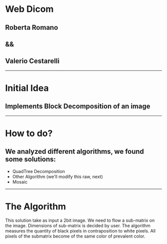  # Web Dicom
 ##   Roberta Romano
 ##         &&
 ##  Valerio Cestarelli
 
 - - -
 # Initial Idea
 
 ## Implements Block Decomposition of an image
 
 - - -
 # How to do?
 
 ## We analyzed different algorithms, we found some solutions:
 * QuadTree Decomposition
 * Other Algorithm (we'll modify this raw, next)
 * Mosaic
 

 - - -
 # The Algorithm
 
 This solution take as input a 2bit image.
 We need to flow a sub-matrix on the image.
 Dimensions of sub-matrix is decided by user.
 The algorithm measures the quantity of black pixels in contraposition to white pixels.
 All pixels of the submatrix become of the same color of prevalent color.
 
 
 
